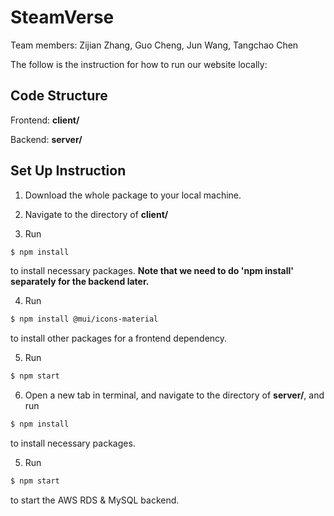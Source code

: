 # SteamVerse

Team members: Zijian Zhang, Guo Cheng, Jun Wang, Tangchao Chen

The follow is the instruction for how to run our website locally:

## Code Structure

Frontend: **client/**

Backend: **server/**

## Set Up Instruction

1. Download the whole package to your local machine.

2. Navigate to the directory of **client/**

3. Run

```sh
$ npm install
```
to install necessary packages.  **Note that we need to do 'npm install' separately for the backend later.**

4. Run

```sh
$ npm install @mui/icons-material
```
to install other packages for a frontend dependency.

5. Run

```sh
$ npm start
```

6. Open a new tab in terminal, and navigate to the directory of **server/**, and run

```sh
$ npm install
```
to install necessary packages.

5. Run

```sh
$ npm start
```
to start the AWS RDS & MySQL backend.


